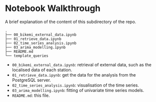 # Notebook Walkthrough

A brief explanation of the content of this subdirectory of the repo.

```
.
├── 00_bikemi_external_data.ipynb
├── 01_retrieve_data.ipynb
├── 02_time_series_analysis.ipynb
├── 03_arima_modelling.ipynb
├── README.md
└── template_queries
```

* `00_bikemi_external_data.ipynb`: retrieval of external data, such as the localised data of each station.
* `01_retrieve_data.ipynb`: get the data for the analysis from the PostgreSQL server.
* `02_time_series_analysis.ipynb`: visualisation of the time series.
* `03_arima_modelling.ipynb`: fitting of univariate time series models.
* `README.md`: this file.

